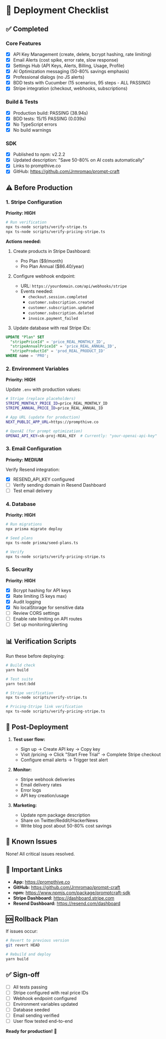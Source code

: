# 🚀 Deployment Checklist

## ✅ Completed

### Core Features
- [x] API Key Management (create, delete, bcrypt hashing, rate limiting)
- [x] Email Alerts (cost spike, error rate, slow response)
- [x] Settings Hub (API Keys, Alerts, Billing, Usage, Profile)
- [x] AI Optimization messaging (50-80% savings emphasis)
- [x] Professional dialogs (no JS alerts)
- [x] BDD tests with Cucumber (15 scenarios, 95 steps - ALL PASSING)
- [x] Stripe integration (checkout, webhooks, subscriptions)

### Build & Tests
- [x] Production build: PASSING (38.94s)
- [x] BDD tests: 15/15 PASSING (0.039s)
- [x] No TypeScript errors
- [x] No build warnings

### SDK
- [x] Published to npm: v2.2.2
- [x] Updated description: "Save 50-80% on AI costs automatically"
- [x] Links to prompthive.co
- [x] GitHub: https://github.com/Jrmromao/prompt-craft

## ⚠️ Before Production

### 1. Stripe Configuration
**Priority: HIGH**

```bash
# Run verification
npx ts-node scripts/verify-stripe.ts
npx ts-node scripts/verify-pricing-stripe.ts
```

**Actions needed:**
1. Create products in Stripe Dashboard:
   - Pro Plan ($9/month)
   - Pro Plan Annual ($86.40/year)

2. Configure webhook endpoint:
   - URL: `https://yourdomain.com/api/webhooks/stripe`
   - Events needed:
     - `checkout.session.completed`
     - `customer.subscription.created`
     - `customer.subscription.updated`
     - `customer.subscription.deleted`
     - `invoice.payment_failed`

3. Update database with real Stripe IDs:
```sql
UPDATE "Plan" SET 
  "stripePriceId" = 'price_REAL_MONTHLY_ID',
  "stripeAnnualPriceId" = 'price_REAL_ANNUAL_ID',
  "stripeProductId" = 'prod_REAL_PRODUCT_ID'
WHERE name = 'PRO';
```

### 2. Environment Variables
**Priority: HIGH**

Update `.env` with production values:
```bash
# Stripe (replace placeholders)
STRIPE_MONTHLY_PRICE_ID=price_REAL_MONTHLY_ID
STRIPE_ANNUAL_PRICE_ID=price_REAL_ANNUAL_ID

# App URL (update for production)
NEXT_PUBLIC_APP_URL=https://prompthive.co

# OpenAI (for prompt optimization)
OPENAI_API_KEY=sk-proj-REAL_KEY  # Currently: "your-openai-api-key"
```

### 3. Email Configuration
**Priority: MEDIUM**

Verify Resend integration:
- [x] RESEND_API_KEY configured
- [ ] Verify sending domain in Resend Dashboard
- [ ] Test email delivery

### 4. Database
**Priority: HIGH**

```bash
# Run migrations
npx prisma migrate deploy

# Seed plans
npx ts-node prisma/seed-plans.ts

# Verify
npx ts-node scripts/verify-pricing-stripe.ts
```

### 5. Security
**Priority: HIGH**

- [x] Bcrypt hashing for API keys
- [x] Rate limiting (5 keys max)
- [x] Audit logging
- [x] No localStorage for sensitive data
- [ ] Review CORS settings
- [ ] Enable rate limiting on API routes
- [ ] Set up monitoring/alerting

## 📊 Verification Scripts

Run these before deploying:

```bash
# Build check
yarn build

# Test suite
yarn test:bdd

# Stripe verification
npx ts-node scripts/verify-stripe.ts

# Pricing-Stripe link verification
npx ts-node scripts/verify-pricing-stripe.ts
```

## 🎯 Post-Deployment

1. **Test user flow:**
   - Sign up → Create API key → Copy key
   - Visit /pricing → Click "Start Free Trial" → Complete Stripe checkout
   - Configure email alerts → Trigger test alert

2. **Monitor:**
   - Stripe webhook deliveries
   - Email delivery rates
   - Error logs
   - API key creation/usage

3. **Marketing:**
   - Update npm package description
   - Share on Twitter/Reddit/HackerNews
   - Write blog post about 50-80% cost savings

## 📝 Known Issues

None! All critical issues resolved.

## 🔗 Important Links

- **App:** https://prompthive.co
- **GitHub:** https://github.com/Jrmromao/prompt-craft
- **npm:** https://www.npmjs.com/package/promptcraft-sdk
- **Stripe Dashboard:** https://dashboard.stripe.com
- **Resend Dashboard:** https://resend.com/dashboard

## 🆘 Rollback Plan

If issues occur:
```bash
# Revert to previous version
git revert HEAD

# Rebuild and deploy
yarn build
```

## ✅ Sign-off

- [ ] All tests passing
- [ ] Stripe configured with real price IDs
- [ ] Webhook endpoint configured
- [ ] Environment variables updated
- [ ] Database seeded
- [ ] Email sending verified
- [ ] User flow tested end-to-end

**Ready for production!** 🚀
